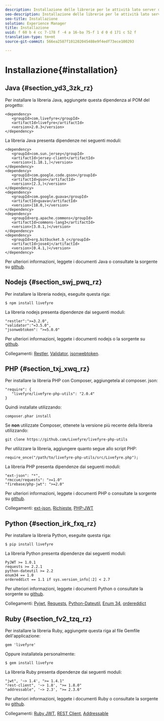 ```yaml
---
description: Installazione delle librerie per le attività lato server di Livefyre
seo-description: Installazione delle librerie per le attività lato server di Livefyre
seo-title: Installazione
solution: Experience Manager
title: Installazione
uuid: f 60 b 4 cc 7-178 f -4 a 16-ba 75-f 1 d 0 d 171 c 52 f
translation-type: tm+mt
source-git-commit: 566ea2587f101202045488e9f4edf73ece100293

---
```



# Installazione{#installation}


## Java {#section_yd3_3zk_rz}

Per installare la libreria Java, aggiungete questa dipendenza al POM del progetto:

```
<dependency> 
   <groupId>com.livefyre</groupId> 
   <artifactId>livefyre</artifactId> 
   <version>2.0.3</version> 
</dependency>
```

La libreria Java presenta dipendenze nei seguenti moduli:

```
<dependency> 
   <groupId>com.sun.jersey</groupId> 
   <artifactId>jersey-client</artifactId> 
   <version>[1.18.1,)</version> 
</dependency> 
<dependency> 
   <groupId>com.google.code.gson</groupId> 
   <artifactId>gson</artifactId> 
   <version>[2.3,)</version> 
</dependency> 
<dependency> 
   <groupId>com.google.guava</groupId> 
   <artifactId>guava</artifactId> 
   <version>[18.0,)</version> 
</dependency> 
<dependency> 
   <groupId>org.apache.commons</groupId> 
   <artifactId>commons-lang3</artifactId> 
   <version>[3.0.1,)</version> 
</dependency> 
<dependency> 
   <groupId>org.bitbucket.b_c</groupId> 
   <artifactId>jose4j</artifactId> 
   <version>[0.4.1,)</version> 
</dependency> 
```

Per ulteriori informazioni, leggete i documenti Java o consultate la sorgente su [github](https://github.com/Livefyre/livefyre-java-utils).

## Nodejs {#section_swj_pwq_rz}

Per installare la libreria nodejs, eseguite questa riga:

`$ npm install livefyre`

La libreria nodejs presenta dipendenze dai seguenti moduli:

```
"restler":">=3.2.0", 
"validator":"=3.5.0", 
"jsonwebtoken": ">=5.0.0" 
```

Per ulteriori informazioni, leggete i documenti nodejs o la sorgente su [github](https://github.com/Livefyre/livefyre-nodejs-utils).

Collegamenti: [Restler](https://github.com/danwrong/restler), [Validator](https://www.npmjs.org/package/validator), [jsonwebtoken](https://github.com/auth0/node-jsonwebtoken).

## PHP {#section_txj_xwq_rz}

Per installare la libreria PHP con Composer, aggiungetela al composer. json:

```
"require": { 
   "livefyre/livefyre-php-utils": "2.0.4" 
}
```

Quindi installate utilizzando:

```
composer.phar install 
```

Se **non** utilizzate Composer, ottenete la versione più recente della libreria utilizzando:

```
git clone https://github.com/Livefyre/livefyre-php-utils 
```

Per utilizzare la libreria, aggiungere quanto segue allo script PHP:

```
require_once("/path/to/livefyre-php-utils/src/Livefyre.php"); 
```

La libreria PHP presenta dipendenze dai seguenti moduli:

```
"ext-json": "*", 
"rmccue/requests": ">=1.0" 
"firebase/php-jwt": ">=2.0" 
```

Per ulteriori informazioni, leggete i documenti PHP o consultate la sorgente su [github](https://github.com/Livefyre/livefyre-php-utils).

Collegamenti: [ext-json](https://php.net/manual/en/book.json.php), [Richieste](https://github.com/rmccue/Requests/), [PHP-JWT](https://github.com/firebase/php-jwt/tree/v2.0.0)

## Python {#section_irk_fxq_rz}

Per installare la libreria Python, eseguite questa riga:

`$ pip install livefyre`

La libreria Python presenta dipendenze dai seguenti moduli:

```
PyJWT >= 1.0.1  
requests >= 2.2.1  
python-dateutil >= 2.2  
enum34 == 1.0  
ordereddict == 1.1 if sys.version_info[:2] < 2.7 
```

Per ulteriori informazioni, leggete i documenti Python o consultate la sorgente su [github](https://github.com/Livefyre/livefyre-python-utils).

Collegamenti: [Pyjwt](https://github.com/progrium/pyjwt), [Requests](https://github.com/kennethreitz/requests), [Python-Dateutil](https://pypi.python.org/pypi/python-dateutil), [Enum 34](https://pypi.python.org/pypi/enum34), [ordereddict](https://pypi.python.org/pypi/ordereddict)

## Ruby {#section_fv2_tzq_rz}

Per installare la libreria Ruby, aggiungete questa riga al file Gemfile dell'applicazione:

```
gem 'livefyre' 
```

Oppure installatela personalmente:

`$ gem install livefyre`

La libreria Ruby presenta dipendenze dai seguenti moduli:

```
"jwt", '~> 1.4', ">= 1.4.1"  
"rest-client", '~> 1.8', ">= 1.8.0"  
"addressable", '~> 2.3', ">= 2.3.6" 
```

Per ulteriori informazioni, leggete i documenti Ruby o consultate la sorgente su [github](https://github.com/Livefyre/livefyre-ruby-utils).

Collegamenti: [Ruby JWT](https://github.com/firebase/php-jwt/tree/v2.0.0), [REST Client](https://github.com/rest-client/rest-client/), [Addressable](https://github.com/sporkmonger/addressable)
